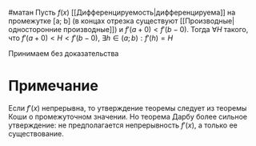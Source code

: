 #матан 
 Пусть $f(x)$ [[Дифференцируемость|дифференцируема]] на промежутке [a; b] (в концах отрезка существуют [[Производные|односторонние производные]]) и $f'(a + 0) < f'(b - 0)$. Тогда $\forall H$ такого, что $f'(a + 0) < H < f'(b - 0), \ \exists h \in (a; b): f'(h) = H$

Принимаем без доказательства

# Примечание
Если $f'(x)$ непрерывна, то утверждение теоремы следует из теоремы Коши о промежуточном значении. Но теорема Дарбу более сильное утверждение: не предполагается непрерывность $f'(x)$, а только ее существование.